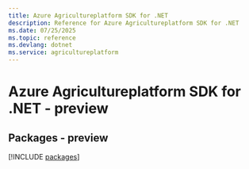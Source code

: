 ```yaml
---
title: Azure Agricultureplatform SDK for .NET
description: Reference for Azure Agricultureplatform SDK for .NET
ms.date: 07/25/2025
ms.topic: reference
ms.devlang: dotnet
ms.service: agricultureplatform
---
```

# Azure Agricultureplatform SDK for .NET - preview
## Packages - preview
[!INCLUDE [packages](agricultureplatform-index.md)]